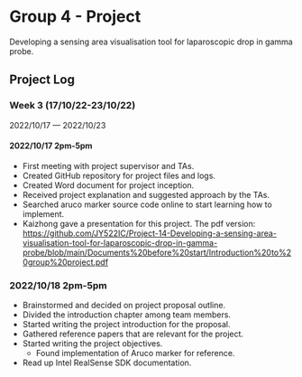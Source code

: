 # Group 4 - Project

Developing a sensing area visualisation tool for laparoscopic drop in gamma probe.

## Project Log

### Week 3 (17/10/22-23/10/22)
2022/10/17 — 2022/10/23

#### 2022/10/17 2pm-5pm
 - First meeting with project supervisor and TAs.
 - Created GitHub repository for project files and logs.
 - Created Word document for project inception.
 - Received project explanation and suggested approach by the TAs.
 - Searched aruco marker source code online to start learning how to implement.
 - Kaizhong gave a presentation for this project. 
   The pdf version: https://github.com/JY522IC/Project-14-Developing-a-sensing-area-visualisation-tool-for-laparoscopic-drop-in-gamma-probe/blob/main/Documents%20before%20start/Introduction%20to%20group%20project.pdf

### 2022/10/18 2pm-5pm
  - Brainstormed and decided on project proposal outline. 
  - Divided the introduction chapter among team members. 
  - Started writing the project introduction for the proposal. 
  - Gathered reference papers that are relevant for the project.
  - Started writing the project objectives.
	 - Found implementation of Aruco marker for reference.
  - Read up Intel RealSense SDK documentation.
